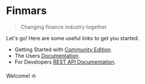 # Finmars

> Changing finance industry together

Let's go! Here are some useful links to get you started: 

* Getting Started with [Community Edition][community].
* The Users [Documentation][docs]. 
* For Developers [REST API Documentation][apidocs]. 

Welcome! ⛵️


[homepage]: https://finmars.io 
[docs]: https://docs.finmars.com
[apidocs]: https://api-docs.finmars.com/
[community]: https://docs.finmars.com/shelves/community-edition
